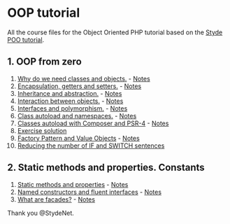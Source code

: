 # OOP tutorial

All the course files for the Object Oriented PHP tutorial based on the [Styde POO tutorial](https://styde.net/curso-de-programacion-orientada-a-objetos-con-php/).

## 1. OOP from zero

1. [Why do we need classes and objects.](1.%20OOP%20from%20zero/1.%20Why%20do%20we%20need%20classes%20and%20objects) - [Notes](1.%20OOP%20from%20zero/1.%20Why%20do%20we%20need%20classes%20and%20objects/README.md)
1. [Encapsulation, getters and setters.](1.%20OOP%20from%20zero/2.%20Encapsulation,%20getters%20and%20setters) - [Notes](1.%20OOP%20from%20zero/2.%20Encapsulation,%20getters%20and%20setters/README.md)
1. [Inheritance and abstraction.](1.%20OOP%20from%20zero/3.%20Inheritance%20and%20abstraction) - [Notes](1.%20OOP%20from%20zero/3.%20Inheritance%20and%20abstraction/README.md)
1. [Interaction between objects.](1.%20OOP%20from%20zero/4.%20Interaction%20between%20objects) - [Notes](1.%20OOP%20from%20zero/4.%20Interaction%20between%20objects/README.md)
1. [Interfaces and polymorphism.](1.%20OOP%20from%20zero/5.%20Interfaces%20and%20polymorphism) - [Notes](1.%20OOP%20from%20zero/5.%20Interfaces%20and%20polymorphism/README.md)
1. [Class autoload and namespaces.](1.%20OOP%20from%20zero/6.%20Class%20autoload%20and%20namespaces) - [Notes](1.%20OOP%20from%20zero/6.%20Class%20autoload%20and%20namespaces/README.md)
1. [Classes autoload with Composer and PSR-4](1.%20OOP%20from%20zero/7.%20Classes%20autoload%20with%20Composer%20and%20PSR-4) - [Notes](1.%20OOP%20from%20zero/7.%20Classes%20autoload%20with%20Composer%20and%20PSR-4/README.md)
1. [Exercise solution](1.%20OOP%20from%20zero/8.%20Exercise%20solutions)
1. [Factory Pattern and Value Objects](1.%20OOP%20from%20zero/9.%20Factory%20pattern%20and%20Value%20Objects) - [Notes](1.%20OOP%20from%20zero/9.%20Factory%20pattern%20and%20Value%20Objects/README.md)
1. [Reducing the number of IF and SWITCH sentences](1.%20OOP%20from%20zero/10.%20Reducing%20the%20number%20of%20IF%20and%20SWITCH%20sentences)

## 2. Static methods and properties. Constants

1. [Static methods and properties](2.%20Static%20methods%20and%20properties.%20Constants/11.%20Static%20Methods%20and%20properties) - [Notes](2.%20Static%20methods%20and%20properties.%20Constants/11.%20Static%20Methods%20and%20properties/README.md)
1. [Named constructors and fluent interfaces](2.%20Static%20methods%20and%20properties.%20Constants/12.%20Named%20constructors%20and%20fluent%20interfaces) - [Notes](2.%20Static%20methods%20and%20properties.%20Constants/12.%20Named%20constructors%20and%20fluent%20interfaces/README.md)
1. [What are facades?](2.%20Static%20methods%20and%20properties.%20Constants/13.%20What%20are%20facades%3F) - [Notes](2.%20Static%20methods%20and%20properties.%20Constants/13.%20What%20are%20facades%3F/README.md)

Thank you @StydeNet.